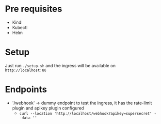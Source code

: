 # Pre requisites

- Kind
- Kubectl
- Helm

# Setup

Just run `./setup.sh` and the ingress will be available on `http://localhost:80`

# Endpoints

- '/webhook' -> dummy endpoint to test the ingress, it has the rate-limit plugin and apikey plugin configured
  - `curl --location 'http://localhost/webhook?apikey=supersecret' --data '' `
